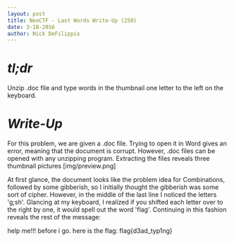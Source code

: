 ```yaml
---
layout: post
title: NeoCTF - Last Words Write-Up (250)
date: 3-18-2016
author: Nick DeFilippis
---
```


*tl;dr*
===
Unzip .doc file and type words in the thumbnail one letter to the left on the keyboard.

*Write-Up*
===
For this problem, we are given a .doc file. Trying to open it in Word gives an error,
meaning that the document is corrupt. However, .doc files can be opened with any
unzipping program. Extracting the files reveals three thumbnail pictures
[img/preview.png]

At first glance, the document looks like the problem idea for Combinations,
followed by some gibberish, so I initially thought the gibberish was some
sort of cipher. However, in the middle of the last line I noticed the letters 'g;sh'.
Glancing at my keyboard, I realized if you shifted each letter over to the right
by one, it would spell out the word 'flag'. Continuing in this fashion reveals
the rest of the message:

help me!!! before i go. here is the flag: flag{d3ad_typ1ng}
